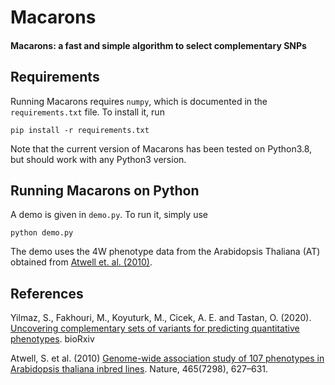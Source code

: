 # Macarons
#### Macarons: a fast and simple algorithm to select complementary SNPs
## Requirements
Running Macarons requires `numpy`, which is documented in the `requirements.txt` file. To install it, run
```
pip install -r requirements.txt
```
Note that the current version of Macarons has been tested on Python3.8, but should work with any Python3 version.

## Running Macarons on Python
A demo is given in `demo.py`. To run it, simply use
```
python demo.py
```
The demo uses the 4W phenotype data from the Arabidopsis Thaliana (AT) obtained from [Atwell et. al. (2010)](https://www.ncbi.nlm.nih.gov/pubmed/20336072). 


## References
Yilmaz, S., Fakhouri, M., Koyuturk, M., Cicek, A. E. and Tastan, O. (2020). [Uncovering complementary sets of variants for predicting quantitative phenotypes](https://doi.org/10.1101/2020.12.11.419952). bioRxiv

Atwell, S. et al. (2010) [Genome-wide association study of 107 phenotypes
in Arabidopsis thaliana inbred lines](https://www.ncbi.nlm.nih.gov/pubmed/20336072). Nature, 465(7298), 627–631.